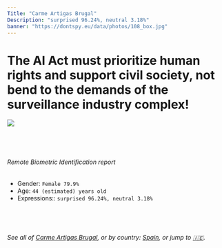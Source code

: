 ```yaml
---
Title: "Carme Artigas Brugal"
Description: "surprised 96.24%, neutral 3.18%"
banner: "https://dontspy.eu/data/photos/108_box.jpg"
---
```


# The AI Act must prioritize human rights and support civil society, not bend to the demands of the surveillance industry complex!

<link rel="stylesheet" type="text/css" href="/css/blog.css" />

<div class="is-fake" hidden>

_This image is **clearly fake**_, yet we [continue to collect them because the AI Act negotiations](/blog/why-deepfake/) are heading in a direction that will only make people's lives more complicated. For a more in-depth explanation, read: [Double threat: why losing the battle against Face Biometrics would fuel the proliferation of deepfakes](/blog/the-dual-threat-how-losing-the-biometric-battle-fuels-deepfake-proliferation/).


</div>

<!-- <img src="https://dontspy.eu/data/photos/54_box.jpg" /> -->
<img src="https://dontspy.eu/data/photos/108_box.jpg" />

## <br>

###### Remote Biometric Identification report

* <span class="label">Gender:</span> `Female 79.9%`
* <span class="label">Age:</span> `44 (estimated) years old`
* <span class="label">Expressions::</span> `surprised 96.24%, neutral 3.18%`

## <br>

###### See all of [Carme Artigas Brugal](/policymaker#Carme%20Artigas%20Brugal), or by country: [Spain](/country#Spain), or jump to [🇮🇪](/x/136).

## <br>
